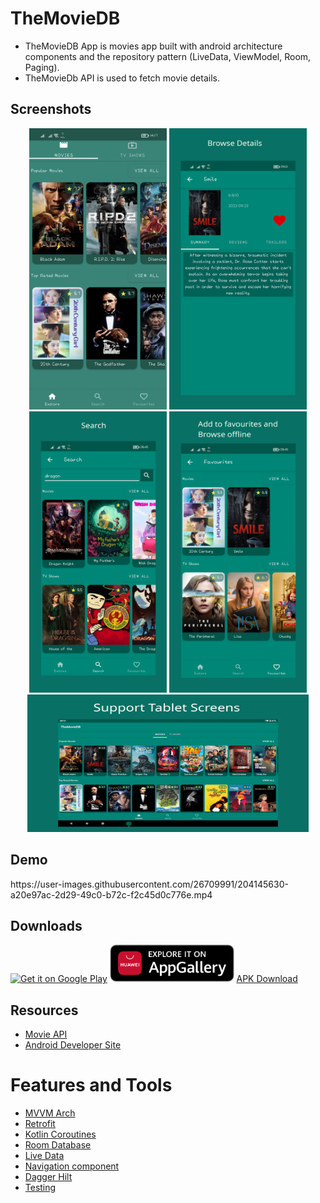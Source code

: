 # TheMovieDB
* TheMovieDB App is movies app built with android architecture components and the repository pattern (LiveData, ViewModel, Room, Paging).<br>
* TheMovieDb API is used to fetch movie details.

## Screenshots
<p align="center">
  <img src="Screenshots/Mob1.png" height="450" width="220">
  <img src="Screenshots/Mob2.png" height="450" width="220">
  <img src="Screenshots/Mob6.png" height="450" width="220">
  <img src="Screenshots/Mob7.png" height="450" width="220">
  <img src="Screenshots/Mob8.png" height="220" width="450">
</p>

## Demo
<p>
https://user-images.githubusercontent.com/26709991/204145630-a20e97ac-2d29-49c0-b72c-f2c45d0c776e.mp4
</p>

## Downloads
[<img alt="Get it on Google Play" height="80" src="https://play.google.com/intl/en_us/badges/images/generic/en_badge_web_generic.png">](https://play.google.com/store/apps/details?id=com.mahmoudhamdyae.themoviedb)
[<img alt="Explore it on App Gallery" src="Screenshots/Huawei.png" height="60">](https://appgallery.huawei.com/#/app/C107361511)
[APK Download](https://drive.google.com/file/d/143OlLxI__qXpPiZsB145LXdyg8eGNRNf/view?usp=sharing)

## Resources

  - [Movie API](https://www.themoviedb.org/documentation/api)
  - [Android Developer Site](https://developer.android.com)

# Features and Tools

* [MVVM Arch](https://www.toptal.com/android/android-apps-mvvm-with-clean-architecture)
* [Retrofit](https://www.youtube.com/watch?v=t6Sql3WMAnk)
* [Kotlin Coroutines](https://kotlinlang.org/docs/coroutines-overview.html)
* [Room Database](https://developer.android.com/codelabs/android-room-with-a-view-kotlin#0)
* [Live Data](https://developer.android.com/reference/androidx/lifecycle/LiveData)
* [Navigation component](https://developer.android.com/guide/navigation/navigation-getting-started)
* [Dagger Hilt](https://developer.android.com/training/dependency-injection/hilt-android)
* [Testing](https://developer.android.com/codelabs/advanced-android-kotlin-training-testing-basics#0)
